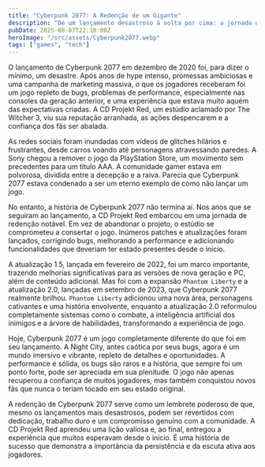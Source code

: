 ```yaml
---
title: "Cyberpunk 2077: A Redenção de um Gigante"
description: "De um lançamento desastroso à volta por cima: a jornada de Cyberpunk 2077 e seu sucesso atual."
pubDate: 2025-08-07T22:10:00Z
heroImage: "/src/assets/Cyberpunk2077.webp"
tags: ["games", "tech"]
---
```


O lançamento de Cyberpunk 2077 em dezembro de 2020 foi, para dizer o mínimo, um desastre. Após anos de hype intenso, promessas ambiciosas e uma campanha de marketing massiva, o que os jogadores receberam foi um jogo repleto de bugs, problemas de performance, especialmente nas consoles da geração anterior, e uma experiência que estava muito aquém das expectativas criadas. A CD Projekt Red, um estúdio aclamado por The Witcher 3, viu sua reputação arranhada, as ações despencarem e a confiança dos fãs ser abalada.

As redes sociais foram inundadas com vídeos de glitches hilários e frustrantes, desde carros voando até personagens atravessando paredes. A Sony chegou a remover o jogo da PlayStation Store, um movimento sem precedentes para um título AAA. A comunidade gamer estava em polvorosa, dividida entre a decepção e a raiva. Parecia que Cyberpunk 2077 estava condenado a ser um eterno exemplo de como não lançar um jogo.

No entanto, a história de Cyberpunk 2077 não termina aí. Nos anos que se seguiram ao lançamento, a CD Projekt Red embarcou em uma jornada de redenção notável. Em vez de abandonar o projeto, o estúdio se comprometeu a consertar o jogo. Inúmeros patches e atualizações foram lançados, corrigindo bugs, melhorando a performance e adicionando funcionalidades que deveriam ter estado presentes desde o início.

A atualização 1.5, lançada em fevereiro de 2022, foi um marco importante, trazendo melhorias significativas para as versões de nova geração e PC, além de conteúdo adicional. Mas foi com a expansão `Phantom Liberty` e a atualização 2.0, lançadas em setembro de 2023, que Cyberpunk 2077 realmente brilhou. `Phantom Liberty` adicionou uma nova área, personagens cativantes e uma história envolvente, enquanto a atualização 2.0 reformulou completamente sistemas como o combate, a inteligência artificial dos inimigos e a árvore de habilidades, transformando a experiência de jogo.

Hoje, Cyberpunk 2077 é um jogo completamente diferente do que foi em seu lançamento. A Night City, antes caótica por seus bugs, agora é um mundo imersivo e vibrante, repleto de detalhes e oportunidades. A performance é sólida, os bugs são raros e a história, que sempre foi um ponto forte, pode ser apreciada em sua plenitude. O jogo não apenas recuperou a confiança de muitos jogadores, mas também conquistou novos fãs que nunca o teriam tocado em seu estado original.

A redenção de Cyberpunk 2077 serve como um lembrete poderoso de que, mesmo os lançamentos mais desastrosos, podem ser revertidos com dedicação, trabalho duro e um compromisso genuíno com a comunidade. A CD Projekt Red aprendeu uma lição valiosa e, ao final, entregou a experiência que muitos esperavam desde o início. É uma história de sucesso que demonstra a importância da persistência e da escuta ativa aos jogadores.